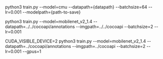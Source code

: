 python3 train.py --model=cmu --datapath={datapath} --batchsize=64 --lr=0.001 --modelpath={path-to-save}


python3 train.py --model=mobilenet_v2_1.4 --datapath=../../cocoapi/annotations --imgpath=../../cocoapi --batchsize=2 --lr=0.001


CUDA_VISIBLE_DEVICE=2  python3 train.py --model=mobilenet_v2_1.4 --datapath=../cocoapi/annotations --imgpath=../cocoapi --batchsize=2 --lr=0.001 --gpus=1

